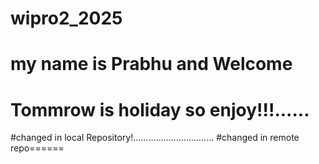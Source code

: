# wipro2_2025
# my name is Prabhu and Welcome
# Tommrow is holiday so enjoy!!!......
#changed in local Repository!................................
#changed in remote repo======

